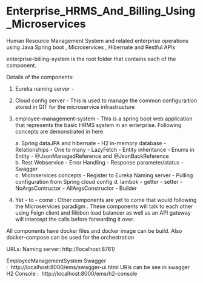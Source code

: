 # Enterprise_HRMS_And_Billing_Using_Microservices
Human Resource Management System and related enterprise operations  using Java Spring boot , Microservices , Hibernate and Restful APIs

enterprise-billing-system  is the root folder that contains each of the component.

Details of the components:
1.  Eureka naming server - 
2.  Cloud config server - This is used to manage the common configuraition stored in GIT for the microservice infrastructure
3.  employee-management-system - This is a spring boot web application that represents the basic HRMS system in an enterprise. Following concepts 
    are demonstrated in here
	  
    a. Spring dataJPA and hibernate
        - H2 in-memory database
        - Relationships - One to many
          - LazyFetch
        - Entity inheritance
        - Enums in Entity
        - @JsonManagedReference and @JsonBackReference    
	  b. Rest Webservice
		    -	Error Handling
		    -	Response parameter/status
		    -	Swagger        
	  c.  Microservices concepts
		    -	Register to Eureka Naming server
		    -	Pulling configuration from Spring cloud config
    d. lambok
        -	getter
        -	setter
        -	NoArgsContructor
        - AllArgsConstructor
        -	Builder
        
  4. Yet - to - come  :   Other components are yet to come that would following the Microservices paradigm . These components will 
      talk to each other using Feign client and Ribbon load balancer as well as an API gateway will intercept the calls before 
      forwarding it over.
  
All components have docker files and docker image can be build. Also docker-compose can be used for the orchestration
 
URLs:
  Naming server:
    http://localhost:8761/

  EmployeeManagementSystem
    Swagger :  http://localhost:8000/ems/swagger-ui.html
        URIs can be see in swagger
    H2 Console :  http://localhost:8000/ems/h2-console
    
  
